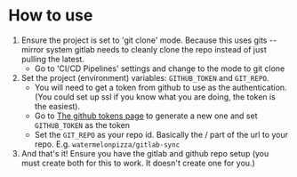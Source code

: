 # How to use
1. Ensure the project is set to 'git clone' mode. Because this uses gits --mirror system gitlab needs to cleanly clone the repo instead of just pulling the latest. 
    * Go to 'CI/CD Pipelines' settings and change to the mode to git clone
2. Set the project (environment) variables: `GITHUB_TOKEN` and `GIT_REPO`. 
    * You will need to get a token from github to use as the authentication. (You could set up ssl if you know what you are doing, the token is the easiest).
    * Go to [The github tokens page](https://github.com/settings/tokens) to generate a new one and set `GITHUB_TOKEN` as the token
    * Set the `GIT_REPO` as your repo id. Basically the <username>/<reponame> part of the url to your repo. E.g. `watermelonpizza/gitlab-sync`
3. And that's it! Ensure you have the gitlab and github repo setup (you must create both for this to work. It doesn't create one for you.)